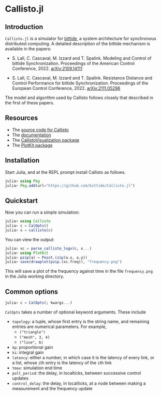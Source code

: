 # Callisto.jl

## Introduction

`Callisto.jl` is a simulator for [bittide](https://www.bittide.io/), a system
architecture for synchronous distributed computing.  A detailed description of
the bittide mechanism is available in the papers:

  * S. Lall, C. Cascaval, M. Izzard and T. Spalink. Modeling and Control of bittide Synchronization.  Proceedings of the American Control Conference, 2022. [arXiv:2109.14111](https://arxiv.org/abs/2109.14111)
    
  * S. Lall, C. Cascaval, M. Izzard and T. Spalink. Resistance Distance and	Control Performance for bittide Synchronization. Proceedings of the European Control Conference, 2022. [arXiv:2111.05296](https://arxiv.org/abs/2111.05296)

The model and algorithm used by Callisto follows closely that described in the
first of these papers. 

## Resources

* The [source code for Callisto](https://github.com/bittide/Callisto.jl)
* The [documentation](https://www.bittide.io/Callisto.jl/)
* The [CallistoVisualization package](https://github.com/bittide/CallistoVisualization.jl)
* The [PlotKit package](https://github.com/bittide/PlotKit.jl)



## Installation 

Start Julia, and at the REPL prompt install Callisto as follows.

```julia
julia> using Pkg
julia> Pkg.add(url="https://github.com/bittide/Callisto.jl")
```

## Quickstart

Now you can run a simple simulation:

```julia
julia> using Callisto
julia> c = CalOpts()
julia> x = callisto(c)
```

You can view the output:

```julia
julia> xc = parse_callisto_logx(c, x...)
julia> using PlotKit
julia> pzip(a) = Point.(zip(a.x, a.y))
julia> save(drawplot(pzip.(xc.freq)), "frequency.png")
```

This will save a plot of the frequency against time in the file `frequency.png` in 
the Julia working directory.

## Common options


```julia
julia> c = CalOpts(; kwargs...)
```

`CalOpts` takes a number of optional keyword arguments. These include

- `topology`: a tuple, whose first entry is the string name, and remaining
   entries are numerical parameters. For example,
     + `("triangle")`
     + `("mesh", 3, 4)`
     + `("line", 6)`
- `kp`: proportional gain
- `ki`: integral gain
- `latency`: either a number, in which case it is the latency of every link,
   or a list, whose `i`th entry is the latency of the `i`th link
- `tmax`: simulation end time
- `poll_period`: the delay, in localticks, between successive control updates
- `control_delay`: the delay, in localticks, at a node between making a measurement
   and the frequency update
   
   
   






